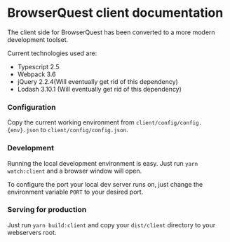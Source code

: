 BrowserQuest client documentation
=================================

The client side for BrowserQuest has been converted to a more modern development toolset.

Current technologies used are:

- Typescript 2.5
- Webpack 3.6
- jQuery 2.2.4(Will eventually get rid of this dependency)
- Lodash 3.10.1 (Will eventually get rid of this dependency)


### Configuration

Copy the current working environment from `client/config/config.{env}.json` to `client/config/config.json`.

### Development

Running the local development environment is easy. Just run `yarn watch:client` and a browser window will open. 

To configure the port your local dev server runs on, just change the environment variable `PORT` to your desired port.


### Serving for production

Just run `yarn build:client` and copy your `dist/client` directory to your webservers root.
